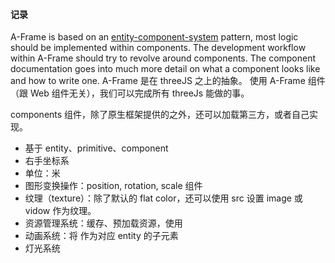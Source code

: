#### 记录

A-Frame is based on an [entity-component-system](https://aframe.io/docs/0.2.0/core/) pattern,
most logic should be implemented within components.
The development workflow within A-Frame should try to revolve around components.
The component documentation goes into much more detail on what a component looks like and how to write one.
A-Frame 是在 threeJS 之上的抽象。
使用 A-Frame 组件（跟 Web 组件无关），我们可以完成所有 threeJs 能做的事。

components 组件，除了原生框架提供的之外，还可以加载第三方，或者自己实现。

* 基于 entity、primitive、component
* 右手坐标系
* 单位：米
* 图形变换操作：position, rotation, scale 组件
* 纹理（texture）：除了默认的 flat color，还可以使用 src 设置 image 或 vidow 作为纹理。
* 资源管理系统：缓存、预加载资源，使用 <a-assets>
* 动画系统：将 <a-animation> 作为对应 entity 的子元素
* 灯光系统

